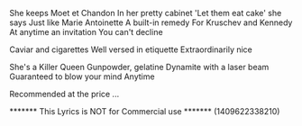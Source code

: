 She keeps Moet et Chandon
In her pretty cabinet
'Let them eat cake' she says
Just like Marie Antoinette
A built-in remedy
For Kruschev and Kennedy
At anytime an invitation
You can't decline

Caviar and cigarettes
Well versed in etiquette
Extraordinarily nice

She's a Killer Queen
Gunpowder, gelatine
Dynamite with a laser beam
Guaranteed to blow your mind
Anytime

Recommended at the price
...

******* This Lyrics is NOT for Commercial use *******
(1409622338210)